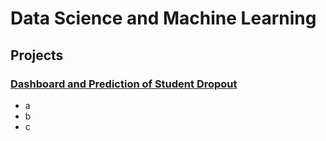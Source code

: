 # Data Science and Machine Learning

## Projects
### [Dashboard and Prediction of Student Dropout](https://github.com/rizalgibran08/employee-attrition-analysis)
- a
- b
- c

## 
